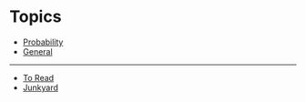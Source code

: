 # Topics
- [Probability](probability)
- [General](general)

---

- [To Read](to-read)
- [Junkyard](junkyard)
